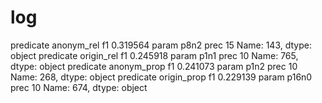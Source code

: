 # log

predicate    anonym_rel
f1             0.319564
param              p8n2
prec                 15
Name: 143, dtype: object
predicate    origin_rel
f1             0.245918
param              p1n1
prec                 10
Name: 765, dtype: object
predicate    anonym_prop
f1              0.241073
param               p1n2
prec                  10
Name: 268, dtype: object
predicate    origin_prop
f1              0.229139
param              p16n0
prec                  10
Name: 674, dtype: object
